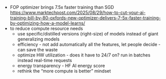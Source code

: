 - FOP optimizer brings 7.5x faster training than SGD https://www.marktechpost.com/2025/08/29/how-to-cut-your-ai-training-bill-by-80-oxfords-new-optimizer-delivers-7-5x-faster-training-by-optimizing-how-a-model-learns/
- to reduce compute resource needs
	- use specific/distilled versions (right-size) of models instead of giant generalizing models
	- efficiency - not add automatically all the features, let people decide - can save the waste
	- optimize HW utilization - does it have to 24/7 on? run in batches instead real-time requests
	- energy transparency - HF AI energy score
	- rethink the “more compute is better” mindset
